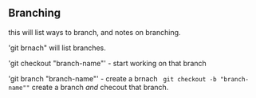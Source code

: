 ## Branching 

this will list ways to branch, and notes on branching.

'git brnach" will list branches.

'git checkout "branch-name"' - start working on that branch

'git branch "branch-name"' - create a brnach
` git checkout -b "branch-name""` create a branch _and_ checout that branch.
